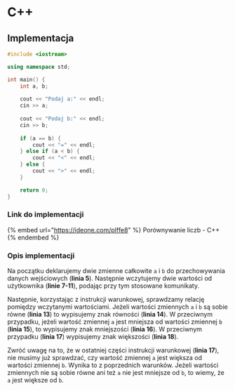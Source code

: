 # C++

## Implementacja

```cpp
#include <iostream>

using namespace std;

int main() {
    int a, b;
    
    cout << "Podaj a:" << endl;
    cin >> a;
    
    cout << "Podaj b:" << endl;
    cin >> b;
    
    if (a == b) {
        cout << "=" << endl;
    } else if (a < b) {
        cout << "<" << endl;
    } else {
        cout << ">" << endl;
    }

    return 0;
}
```

### Link do implementacji

{% embed url="https://ideone.com/pIffe8" %}
Porównywanie liczb - C++
{% endembed %}

### Opis implementacji

Na początku deklarujemy dwie zmienne całkowite `a` i `b` do przechowywania danych wejściowych (**linia 5**). Następnie wczytujemy dwie wartości od użytkownika (**linie 7-11**), podając przy tym stosowane komunikaty.

Następnie, korzystając z instrukcji warunkowej, sprawdzamy relację pomiędzy wczytanymi wartościami. Jeżeli wartości zmiennych `a` i `b` są sobie równe (**linia 13**) to wypisujemy znak równości (**linia 14**). W przeciwnym przypadku, jeżeli wartość zmiennej `a` jest mniejsza od wartości zmiennej `b` (**linia 15**), to wypisujemy znak mniejszości (**linia 16**). W przeciwnym przypadku (**linia 17**) wypisujemy znak większości (**linia 18**).

Zwróć uwagę na to, że w ostatniej części instrukcji warunkowej (**linia 17**), nie musimy już sprawdzać, czy wartość zmiennej `a` jest większa od wartości zmiennej `b`. Wynika to z poprzednich warunków. Jeżeli wartości zmiennych nie są sobie równe ani też `a` nie jest mniejsze od `b`, to wiemy, że `a` jest większe od `b`.



